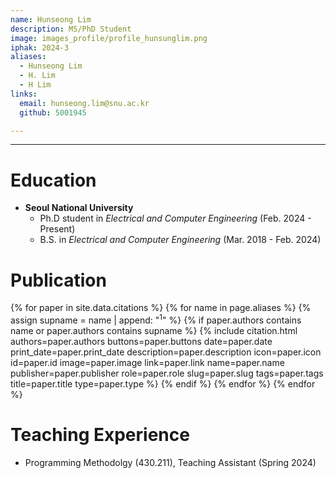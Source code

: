 ```yaml
---
name: Hunseong Lim
description: MS/PhD Student
image: images_profile/profile_hunsunglim.png
iphak: 2024-3
aliases:
  - Hunseong Lim
  - H. Lim
  - H Lim
links:
  email: hunseong.lim@snu.ac.kr
  github: 5001945

---
```




---
# Education
* **Seoul National University**
  * Ph.D student in *Electrical and Computer Engineering* (Feb. 2024 - Present)
  * B.S. in *Electrical and Computer Engineering* (Mar. 2018 - Feb. 2024)

# Publication

{% for paper in site.data.citations %}
  {% for name in page.aliases %}
  {% assign supname = name | append: "<sup>1</sup>" %}
    {% if paper.authors contains name or paper.authors contains supname %}
      {% 
        include citation.html
        authors=paper.authors
        buttons=paper.buttons
        date=paper.date
        print_date=paper.print_date
        description=paper.description
        icon=paper.icon
        id=paper.id
        image=paper.image
        link=paper.link
        name=paper.name
        publisher=paper.publisher
        role=paper.role
        slug=paper.slug
        tags=paper.tags
        title=paper.title
        type=paper.type
      %}
    {% endif %}
  {% endfor %}
{% endfor %}

# Teaching Experience
* Programming Methodolgy (430.211), Teaching Assistant (Spring 2024)
